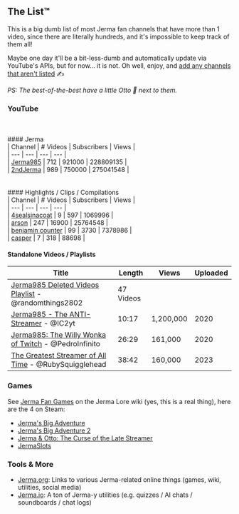 ## The List™️

This is a big dumb list of most Jerma fan channels that have more than 1 video, since there are literally hundreds, and it's impossible to keep track of them all!

Maybe one day it'll be a bit-less-dumb and automatically update via YouTube's APIs, but for now... it is not. Oh well, enjoy, and [add any channels that aren't listed](https://github.com/JakeSteam/Jerma/) ✍️

*PS: The best-of-the-best have a little Otto 🐶 next to them.*

### YouTube

<br><br>#### Jerma<br>| Channel | # Videos | Subscribers | Views |<br>| --- | --- | --- | --- |<br>| [Jerma985](https://youtube.com/@jerma985) | 712 | 921000 | 228809135 |<br>| [2ndJerma](https://youtube.com/@2ndjerma) | 989 | 750000 | 275041548 |<br><br><br>#### Highlights / Clips / Compilations<br>| Channel | # Videos | Subscribers | Views |<br>| --- | --- | --- | --- |<br>| [4sealsinacoat](https://youtube.com/@4sealsinacoat697) | 9 | 597 | 1069996 |<br>| [arson](https://youtube.com/@arsonclips) | 247 | 16900 | 25764548 |<br>| [benjamin counter](https://youtube.com/@benjamincounter) | 99 | 3730 | 7378986 |<br>| [casper](https://youtube.com/@casperclips) | 7 | 318 | 88698 |<br>

#### Standalone Videos / Playlists

| Title | Length | Views | Uploaded |
| --- | --- | --- | --- |
| [Jerma985 Deleted Videos Playlist](https://www.youtube.com/playlist?list=PL9haG0G7kUOiKVQ-Iw7LO7fgQUG3xx2L9) - @randomthings2802 | 47 Videos | | |
| [Jerma985 - The ANTI-Streamer](https://www.youtube.com/watch?v=v80fUUqmOgE) - @IC2yt | 10:17 | 1,200,000 | 2020 |
| [Jerma985: The Willy Wonka of Twitch](https://www.youtube.com/watch?v=yfUs1H4WptI) - @PedroInfinito | 26:29 | 161,000 | 2020 |
| [The Greatest Streamer of All Time](https://www.youtube.com/watch?v=LLb0lwvM6mE) - @RubySquigglehead | 38:42 | 160,000 | 2023 |

### Games

See [Jerma Fan Games](https://jerma-lore.fandom.com/wiki/Jerma_Fan_Games) on the Jerma Lore wiki (yes, this is a real thing), here are the 4 on Steam:

* [Jerma's Big Adventure](https://store.steampowered.com/app/1722570/Jermas_Big_Adventure/)
* [Jerma's Big Adventure 2](https://store.steampowered.com/app/2227100/Jermas_Big_Adventure_2/)
* [Jerma & Otto: The Curse of the Late Streamer](https://store.steampowered.com/app/1669490/Jerma__Otto_The_Curse_of_the_Late_Streamer/)
* [JermaSlots](https://store.steampowered.com/app/1032520/JermaSlots/)

### Tools & More

* [Jerma.org](https://www.jerma.org/): Links to various Jerma-related online things (games, wiki, utilities, social media)
* [Jerma.io](https://jerma.io): A ton of Jerma-y utilities (e.g. quizzes / AI chats / soundboards / chat logs)
